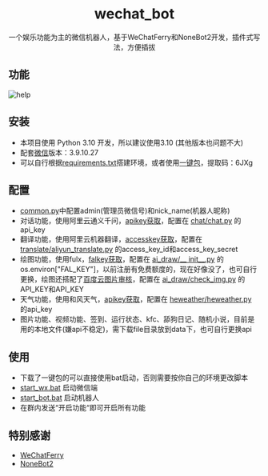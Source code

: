 <div align="center">

# wechat_bot

一个娱乐功能为主的微信机器人，基于WeChatFerry和NoneBot2开发，插件式写法，方便插拔

</div>

## 功能
![help](https://github.com/user-attachments/assets/8dfaf92a-b422-4005-9511-93955d004e1f)

## 安装
* 本项目使用 Python 3.10 开发，所以建议使用3.10 (其他版本也问题不大)
* 配套[微信](https://github.com/lich0821/WeChatFerry/releases/download/v39.2.4/WeChatSetup-3.9.10.27.exe)版本：3.9.10.27
* 可以自行根据[requirements.txt](https://github.com/cy1159178778/wechat_bot/blob/main/requirements.txt)搭建环境，或者使用[一键包](https://pan.quark.cn/s/b68eb3843ebc)，提取码：6JXg

## 配置
* [common.py](https://github.com/cy1159178778/wechat_bot/blob/main/wechat_bot/common.py)中配置admin(管理员微信号)和nick_name(机器人昵称)
* 对话功能，使用阿里云通义千问，[apikey获取](https://bailian.console.aliyun.com/?apiKey=1#/api-key)，配置在 [chat/chat.py](https://github.com/cy1159178778/wechat_bot/blob/main/wechat_bot/src/plugins/chat/chat.py) 的api_key
* 翻译功能，使用阿里云机器翻译，[accesskey获取](https://ram.console.aliyun.com/profile/access-keys)，配置在 [translate/aliyun_translate.py](https://github.com/cy1159178778/wechat_bot/blob/main/wechat_bot/src/plugins/translate/aliyun_translate.py) 的access_key_id和access_key_secret
* 绘图功能，使用fulx，[falkey获取](https://fal.ai/models/fal-ai/flux/schnell/api)，配置在 [ai_draw/__ init__.py](https://github.com/cy1159178778/wechat_bot/blob/main/wechat_bot/src/plugins/ai_draw/__init__.py) 的os.environ["FAL_KEY"]，以前注册有免费额度的，现在好像没了，也可自行更换，绘图还搭配了[百度云图片审核](https://ai.baidu.com/censoring#/strategylist)，配置在 [ai_draw/check_img.py](https://github.com/cy1159178778/wechat_bot/blob/main/wechat_bot/src/plugins/ai_draw/check_img.py) 的API_KEY和API_KEY
* 天气功能，使用和风天气，[apikey获取](https://dev.qweather.com/)，配置在 [heweather/heweather.py](https://github.com/cy1159178778/wechat_bot/blob/main/wechat_bot/src/plugins/heweather/heweather.py) 的api_key
* 图片功能、视频功能、签到、运行状态、kfc、舔狗日记、随机小说，目前是用的本地文件(嫌api不稳定)，需下载file目录放到data下，也可自行更换api

## 使用
* 下载了一键包的可以直接使用bat启动，否则需要按你自己的环境更改脚本
* [start_wx.bat](https://github.com/cy1159178778/wechat_bot/blob/main/start_wx.bat) 启动微信端
* [start_bot.bat](https://github.com/cy1159178778/wechat_bot/blob/main/start_bot.bat) 启动机器人
* 在群内发送“开启功能“即可开启所有功能

## 特别感谢
* [WeChatFerry](https://github.com/lich0821/WeChatFerry/)
* [NoneBot2](https://github.com/nonebot/nonebot2/)
